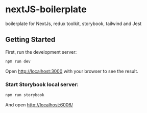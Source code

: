 # nextJS-boilerplate
boilerplate for NextJs, redux toolkit, storybook, tailwind and Jest
## Getting Started

First, run the development server:

```bash
npm run dev
```

Open [http://localhost:3000](http://localhost:3000) with your browser to see the result.

### Start Storybook local server:

```sh
npm run storybook
```

And open <http://localhost:6006/>